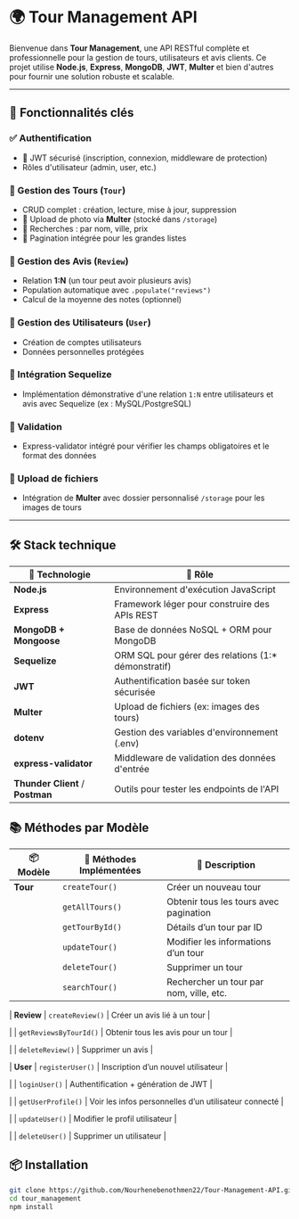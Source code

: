# 🌍 Tour Management API

Bienvenue dans **Tour Management**, une API RESTful complète et professionnelle pour la gestion de tours, utilisateurs et avis clients. Ce projet utilise **Node.js**, **Express**, **MongoDB**, **JWT**, **Multer** et bien d'autres pour fournir une solution robuste et scalable.

---

## 🚀 Fonctionnalités clés

### ✅ Authentification
- 🔐 JWT sécurisé (inscription, connexion, middleware de protection)
- Rôles d'utilisateur (admin, user, etc.)

### 🧭 Gestion des Tours (`Tour`)
- CRUD complet : création, lecture, mise à jour, suppression
- 📸 Upload de photo via **Multer** (stocké dans `/storage`)
- 🎯 Recherches : par nom, ville, prix
- 📄 Pagination intégrée pour les grandes listes

### 📝 Gestion des Avis (`Review`)
- Relation **1:N** (un tour peut avoir plusieurs avis)
- Population automatique avec `.populate("reviews")`
- Calcul de la moyenne des notes (optionnel)

### 👤 Gestion des Utilisateurs (`User`)
- Création de comptes utilisateurs
- Données personnelles protégées

### 🔗 Intégration Sequelize
- Implémentation démonstrative d'une relation `1:N` entre utilisateurs et avis avec Sequelize (ex : MySQL/PostgreSQL)

### 🧪 Validation
- Express-validator intégré pour vérifier les champs obligatoires et le format des données

### 📁 Upload de fichiers
- Intégration de **Multer** avec dossier personnalisé `/storage` pour les images de tours

---


## 🛠️ Stack technique

| 🧩 Technologie          | 🧪 Rôle                                               |
|------------------------|-------------------------------------------------------|
| **Node.js**            | Environnement d'exécution JavaScript                 |
| **Express**            | Framework léger pour construire des APIs REST        |
| **MongoDB + Mongoose** | Base de données NoSQL + ORM pour MongoDB             |
| **Sequelize**          | ORM SQL pour gérer des relations (1:* démonstratif)  |
| **JWT**                | Authentification basée sur token sécurisée           |
| **Multer**             | Upload de fichiers (ex: images des tours)            |
| **dotenv**             | Gestion des variables d'environnement (.env)         |
| **express-validator**  | Middleware de validation des données d'entrée        |
| **Thunder Client** / **Postman** | Outils pour tester les endpoints de l'API |

## 📚 Méthodes par Modèle

| 📦 Modèle | 🔧 Méthodes Implémentées | 📝 Description |
|----------|--------------------------|----------------|
| **Tour** | `createTour()`           | Créer un nouveau tour |
|          | `getAllTours()`          | Obtenir tous les tours avec pagination |
|          | `getTourById()`          | Détails d’un tour par ID |
|          | `updateTour()`           | Modifier les informations d’un tour |
|          | `deleteTour()`           | Supprimer un tour |
|          | `searchTour()`           | Rechercher un tour par nom, ville, etc. |




| **Review** | `createReview()`       | Créer un avis lié à un tour |


|            | `getReviewsByTourId()` | Obtenir tous les avis pour un tour |



|            | `deleteReview()`       | Supprimer un avis |






| **User** | `registerUser()`         | Inscription d’un nouvel utilisateur |



|         | `loginUser()`             | Authentification + génération de JWT |


|         | `getUserProfile()`        | Voir les infos personnelles d’un utilisateur connecté |


|         | `updateUser()`            | Modifier le profil utilisateur |


|         | `deleteUser()`            | Supprimer un utilisateur |






## 📦 Installation

```bash
git clone https://github.com/Nourhenebenothmen22/Tour-Management-API.git
cd tour_management
npm install
